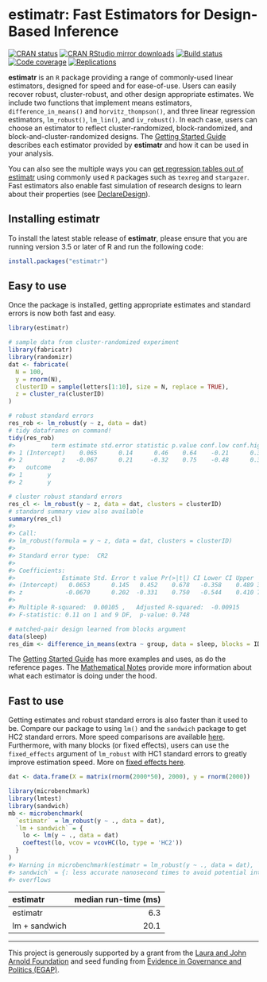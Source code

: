 estimatr: Fast Estimators for Design-Based Inference
================

<!-- README.md is generated from README.Rmd. Please edit that file -->

[![CRAN
status](https://www.r-pkg.org/badges/version/estimatr)](https://cran.r-project.org/package=estimatr)
[![CRAN RStudio mirror
downloads](https://cranlogs.r-pkg.org/badges/grand-total/estimatr?color=green)](https://r-pkg.org/pkg/estimatr)
[![Build
status](https://github.com/DeclareDesign/estimatr/workflows/R-CMD-check/badge.svg)](https://github.com/DeclareDesign/estimatr/actions)
[![Code
coverage](https://codecov.io/gh/DeclareDesign/estimatr/branch/master/graph/badge.svg?token=x9MpkuKobc)](https://codecov.io/gh/DeclareDesign/estimatr)
[![Replications](https://softwarecite.com/badge/estimatr)](https://softwarecite.com/package/estimatr)

**estimatr** is an `R` package providing a range of commonly-used linear
estimators, designed for speed and for ease-of-use. Users can easily
recover robust, cluster-robust, and other design appropriate estimates.
We include two functions that implement means estimators,
`difference_in_means()` and `horvitz_thompson()`, and three linear
regression estimators, `lm_robust()`, `lm_lin()`, and `iv_robust()`. In
each case, users can choose an estimator to reflect cluster-randomized,
block-randomized, and block-and-cluster-randomized designs. The [Getting
Started
Guide](https://declaredesign.org/r/estimatr/articles/getting-started.html)
describes each estimator provided by **estimatr** and how it can be used
in your analysis.

You can also see the multiple ways you can [get regression tables out of
estimatr](https://declaredesign.org/r/estimatr/articles/regression-tables.html)
using commonly used `R` packages such as `texreg` and `stargazer`. Fast
estimators also enable fast simulation of research designs to learn
about their properties (see [DeclareDesign](https://declaredesign.org)).

## Installing estimatr

To install the latest stable release of **estimatr**, please ensure that
you are running version 3.5 or later of R and run the following code:

``` r
install.packages("estimatr")
```

## Easy to use

Once the package is installed, getting appropriate estimates and
standard errors is now both fast and easy.

``` r
library(estimatr)

# sample data from cluster-randomized experiment
library(fabricatr)
library(randomizr)
dat <- fabricate(
  N = 100,
  y = rnorm(N),
  clusterID = sample(letters[1:10], size = N, replace = TRUE),
  z = cluster_ra(clusterID)
)

# robust standard errors
res_rob <- lm_robust(y ~ z, data = dat)
# tidy dataframes on command!
tidy(res_rob)
#>          term estimate std.error statistic p.value conf.low conf.high df
#> 1 (Intercept)    0.065      0.14      0.46    0.64    -0.21      0.34 98
#> 2           z   -0.067      0.21     -0.32    0.75    -0.48      0.35 98
#>   outcome
#> 1       y
#> 2       y

# cluster robust standard errors
res_cl <- lm_robust(y ~ z, data = dat, clusters = clusterID)
# standard summary view also available
summary(res_cl)
#> 
#> Call:
#> lm_robust(formula = y ~ z, data = dat, clusters = clusterID)
#> 
#> Standard error type:  CR2 
#> 
#> Coefficients:
#>             Estimate Std. Error t value Pr(>|t|) CI Lower CI Upper   DF
#> (Intercept)   0.0653      0.145   0.452    0.678   -0.358    0.489 3.53
#> z            -0.0670      0.202  -0.331    0.750   -0.544    0.410 7.05
#> 
#> Multiple R-squared:  0.00105 ,   Adjusted R-squared:  -0.00915 
#> F-statistic: 0.11 on 1 and 9 DF,  p-value: 0.748

# matched-pair design learned from blocks argument
data(sleep)
res_dim <- difference_in_means(extra ~ group, data = sleep, blocks = ID)
```

The [Getting Started Guide](/r/estimatr/articles/getting-started.html)
has more examples and uses, as do the reference pages. The [Mathematical
Notes](/r/estimatr/articles/mathematical-notes.html) provide more
information about what each estimator is doing under the hood.

## Fast to use

Getting estimates and robust standard errors is also faster than it used
to be. Compare our package to using `lm()` and the `sandwich` package to
get HC2 standard errors. More speed comparisons are available
[here](https://declaredesign.org/r/estimatr/articles/benchmarking-estimatr.html).
Furthermore, with many blocks (or fixed effects), users can use the
`fixed_effects` argument of `lm_robust` with HC1 standard errors to
greatly improve estimation speed. More on [fixed effects
here](https://declaredesign.org/r/estimatr/articles/absorbing-fixed-effects.html).

``` r
dat <- data.frame(X = matrix(rnorm(2000*50), 2000), y = rnorm(2000))

library(microbenchmark)
library(lmtest)
library(sandwich)
mb <- microbenchmark(
  `estimatr` = lm_robust(y ~ ., data = dat),
  `lm + sandwich` = {
    lo <- lm(y ~ ., data = dat)
    coeftest(lo, vcov = vcovHC(lo, type = 'HC2'))
  }
)
#> Warning in microbenchmark(estimatr = lm_robust(y ~ ., data = dat), `lm +
#> sandwich` = {: less accurate nanosecond times to avoid potential integer
#> overflows
```

| estimatr      | median run-time (ms) |
|:--------------|---------------------:|
| estimatr      |                  6.3 |
| lm + sandwich |                 20.1 |

------------------------------------------------------------------------

This project is generously supported by a grant from the [Laura and John
Arnold Foundation](http://www.arnoldfoundation.org) and seed funding
from [Evidence in Governance and Politics (EGAP)](http://egap.org).
